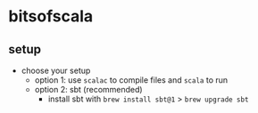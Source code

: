 # bitsofscala

## setup
* choose your setup
  * option 1: use `scalac` to compile files and `scala` to run
  * option 2: sbt (recommended)
    * install sbt with `brew install sbt@1` > `brew upgrade sbt`
